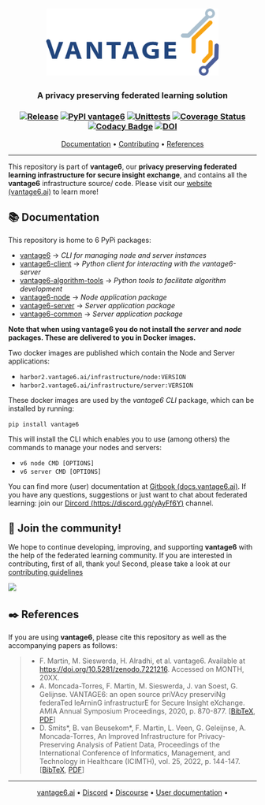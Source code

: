 <h1 align="center">
  <br>
  <a href="https://vantage6.ai"><img src="https://github.com/IKNL/guidelines/blob/master/resources/logos/vantage6.png?raw=true" alt="vantage6" width="350"></a>
</h1>

<h3 align=center> A privacy preserving federated learning solution</h3>
<h3 align="center">

<!-- Badges go here-->
[![Release](https://github.com/vantage6/vantage6/actions/workflows/release.yml/badge.svg)](https://github.com/vantage6/vantage6/actions/workflows/release.yml)
[![PyPI vantage6](https://badge.fury.io/py/vantage6.svg)](https://badge.fury.io/py/vantage6)
[![Unittests](https://github.com/vantage6/vantage6/actions/workflows/unit_tests.yml/badge.svg)](https://github.com/vantage6/vantage6/actions/workflows/unit_tests.yml)
[![Coverage Status](https://coveralls.io/repos/github/vantage6/vantage6/badge.svg?branch=main)](https://coveralls.io/github/vantage6/vantage6?branch=main)
[![Codacy Badge](https://app.codacy.com/project/badge/Grade/2e60ac3b3f284620805f7399cba317be)](https://www.codacy.com/gh/vantage6/vantage6/dashboard?utm_source=github.com&amp;utm_medium=referral&amp;utm_content=vantage6/vantage6&amp;utm_campaign=Badge_Grade)
[![DOI](https://zenodo.org/badge/DOI/10.5281/zenodo.7382602.svg)](https://doi.org/10.5281/zenodo.7382602)
</h3>

<p align="center">
  <a href="#books-documentation">Documentation</a> •
  <a href="#gift_heart-contributing">Contributing</a> •
  <a href="#black_nib-references">References</a>
</p>



-----------------------------------------------------------------------------------------------------
This repository is part of **vantage6**, our **privacy preserving federated learning infrastructure for secure insight exchange**, and contains all the **vantage6** infrastructure source/ code. Please visit our [website (vantage6.ai)](https://vantage6.ai) to learn more!

## :books: Documentation
This repository is home to 6 PyPi packages:

* [vantage6](https://pypi.org/project/vantage6) -> _CLI for managing node and server instances_
* [vantage6-client](https://pypi.org/project/vantage6-client) -> _Python client for interacting with the vantage6-server_
* [vantage6-algorithm-tools](https://pypi.org/project/vantage6-algorithm-tools) -> _Python tools to facilitate algorithm development_
* [vantage6-node](https://pypi.org/project/vantage6-node) -> _Node application package_
* [vantage6-server](https://pypi.org/project/vantage6-server) -> _Server application package_
* [vantage6-common](https://pypi.org/project/vantage6-common) -> _Server application package_

**Note that when using vantage6 you do not install the _server_ and _node_ packages. These are delivered to you in Docker images.**

Two docker images are published which contain the Node and Server applications:

* `harbor2.vantage6.ai/infrastructure/node:VERSION`
* `harbor2.vantage6.ai/infrastructure/server:VERSION`

These docker images are used by the _vantage6 CLI_ package, which can be installed by running:

`pip install vantage6`

This will install the CLI which enables you to use (among others) the commands
to manage your nodes and servers:

* `v6 node CMD [OPTIONS]`
* `v6 server CMD [OPTIONS]`

You can find more (user) documentation at [Gitbook (docs.vantage6.ai)](https://docs.vantage6.ai). If you have any questions, suggestions or just want to chat about federated learning: join our [Dircord (https://discord.gg/yAyFf6Y)](https://discord.gg/yAyFf6Y) channel.

## :gift_heart: Join the community!
We hope to continue developing, improving, and supporting **vantage6** with the help of the federated learning community. If you are interested in contributing, first of all, thank you! Second, please take a look at our [contributing guidelines](https://docs.vantage6.ai/en/main/devops/contribute.html)

<a href="https://github.com/vantage6/vantage6/graphs/contributors">
  <img src="https://contrib.rocks/image?repo=vantage6/vantage6" />
</a>

## :black_nib: References
If you are using **vantage6**, please cite this repository as well as the accompanying papers as follows:

> * F. Martin, M. Sieswerda, H. Alradhi, et al. vantage6. Available at https://doi.org/10.5281/zenodo.7221216. Accessed on MONTH, 20XX.
> * A. Moncada-Torres, F. Martin, M. Sieswerda, J. van Soest, G. Gelijnse. VANTAGE6: an open source priVAcy preserviNg federaTed leArninG infrastructurE for Secure Insight eXchange. AMIA Annual Symposium Proceedings, 2020, p. 870-877. [[BibTeX](https://arturomoncadatorres.com/bibtex/moncada-torres2020vantage6.txt), [PDF](https://vantage6.ai/vantage6/)]
> * D. Smits\*, B. van Beusekom\*, F. Martin, L. Veen, G. Geleijnse, A. Moncada-Torres, An Improved Infrastructure for Privacy-Preserving Analysis of Patient Data, Proceedings of the International Conference of Informatics, Management, and Technology in Healthcare (ICIMTH), vol. 25, 2022, p. 144-147. [[BibTeX](https://arturomoncadatorres.com/bibtex/smits2022improved.txt), [PDF](https://ebooks.iospress.nl/volumearticle/60190)]



-----------------------------------------------------------------------------------------------------
<p align="center">
  <a href="https://vantage6.ai">vantage6.ai</a> •
  <a href="https://discord.gg/yAyFf6Y">Discord</a> •
  <a href="https://vantage6.discourse.group/">Discourse</a> •
  <a href="https://docs.vantage6.ai">User documentation</a> •
</p>
